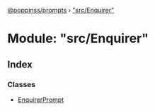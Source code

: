 [@poppinss/prompts](../README.md) › ["src/Enquirer"](_src_enquirer_.md)

# Module: "src/Enquirer"

## Index

### Classes

* [EnquirerPrompt](../classes/_src_enquirer_.enquirerprompt.md)
